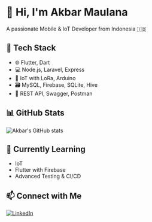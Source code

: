 # 👋 Hi, I'm Akbar Maulana
A passionate Mobile & IoT Developer from Indonesia 🇮🇩

## 🔧 Tech Stack
- 🌐 Flutter, Dart
- 💻 Node.js, Laravel, Express
- 📡 IoT with LoRa, Arduino
- 🗃️ MySQL, Firebase, SQLite, Hive
- 🧪 REST API, Swagger, Postman

## 📊 GitHub Stats
![Akbar's GitHub stats](https://github-readme-stats.vercel.app/api?username=AkbarM67&show_icons=true&theme=tokyonight)

## 🌱 Currently Learning
- IoT
- Flutter with Firebase
- Advanced Testing & CI/CD

## 📫 Connect with Me
[![LinkedIn](https://img.shields.io/badge/LinkedIn-blue?logo=linkedin&logoColor=white)](www.linkedin.com/in/akbar-maulana-637443244)  
